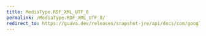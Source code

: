 ```yaml
---
title: MediaType.RDF_XML_UTF_8
permalink: /MediaType.RDF_XML_UTF_8/
redirect_to: https://guava.dev/releases/snapshot-jre/api/docs/com/google/common/net/MediaType.html#RDF_XML_UTF_8
---
```

